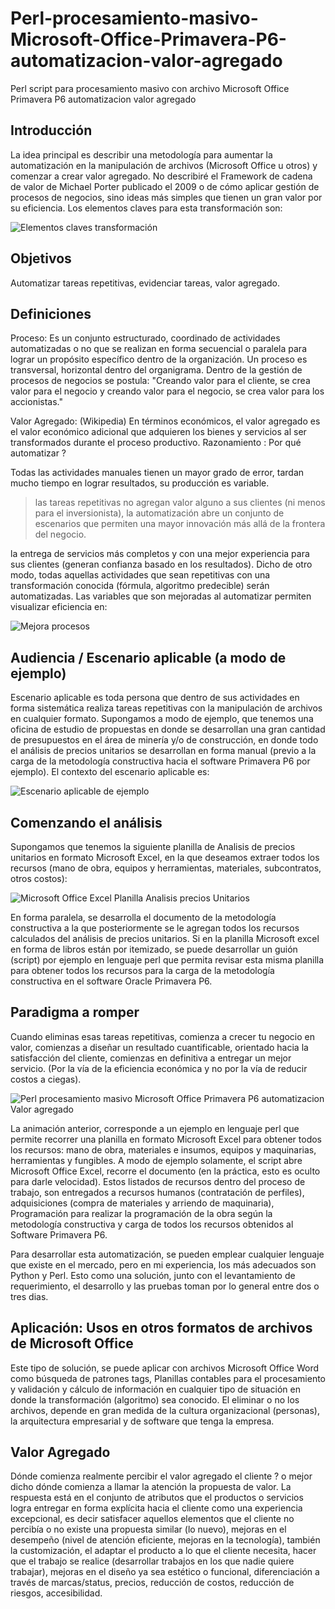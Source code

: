 # Perl-procesamiento-masivo-Microsoft-Office-Primavera-P6-automatizacion-valor-agregado
Perl script para procesamiento masivo con archivo Microsoft Office Primavera P6 automatizacion valor agregado

## Introducción

La idea principal es describir una metodología para aumentar la automatización en la manipulación de archivos (Microsoft Office u otros) y comenzar a crear valor agregado. No describiré el Framework de cadena de valor de Michael Porter publicado el 2009 o de cómo aplicar gestión de procesos de negocios, sino ideas más simples que tienen un gran valor por su eficiencia. Los elementos claves para esta transformación son:

![Elementos claves transformación](./aris-express/elementos-claves-transformacion.png  "Elementos claves en la transformación")


## Objetivos

Automatizar tareas repetitivas, evidenciar tareas, valor agregado.

## Definiciones

Proceso: Es un conjunto estructurado, coordinado de actividades automatizadas o no que se realizan en forma secuencial o paralela para lograr un propósito específico dentro de la organización. Un proceso es transversal, horizontal dentro del organigrama. Dentro de la gestión de procesos de negocios se postula: "Creando valor para el cliente, se crea valor para el negocio y creando valor para el negocio, se crea valor para los accionistas."

Valor Agregado: (Wikipedia) En términos económicos, el valor agregado es el valor económico adicional que adquieren los bienes y servicios al ser transformados durante el proceso productivo.
Razonamiento : Por qué automatizar ?

Todas las actividades manuales tienen un mayor grado de error, tardan mucho tiempo en lograr resultados, su producción es variable.

>las tareas repetitivas no agregan valor alguno a sus clientes (ni menos para el inversionista), la automatización abre un conjunto de escenarios que permiten una mayor innovación más allá de la frontera del negocio.

la entrega de servicios más completos y con una mejor experiencia para sus clientes (generan confianza basado en los resultados). Dicho de otro modo, todas aquellas actividades que sean repetitivas con una transformación conocida (fórmula, algoritmo predecible) serán automatizadas. Las variables que son mejoradas al automatizar permiten visualizar eficiencia en:


![Mejora procesos](./aris-express/mejora-proceso.png  "Mejora procesos")

## Audiencia / Escenario aplicable (a modo de ejemplo)

Escenario aplicable es toda persona que dentro de sus actividades en forma sistemática realiza tareas repetitivas con la manipulación de archivos en cualquier formato. Supongamos a modo de ejemplo, que tenemos una oficina de estudio de propuestas en donde se desarrollan una gran cantidad de presupuestos en el área de minería y/o de construcción, en donde todo el análisis de precios unitarios se desarrollan en forma manual (previo a la carga de la metodología constructiva hacia el software Primavera P6 por ejemplo). El contexto del escenario aplicable es:


![Escenario aplicable de ejemplo](./aris-express/alcance.png  "Escenario aplicable ejemplo")

## Comenzando el análisis

Supongamos que tenemos la siguiente planilla de Analisis de precios unitarios en formato Microsoft Excel, en la que deseamos extraer todos los recursos (mano de obra, equipos y herramientas, materiales, subcontratos, otros costos):

![Microsoft Office Excel Planilla Analisis precios Unitarios](./imagenes/formato-planilla-ANAPU.png  "Microsoft Office Excel Planilla Analisis precios Unitarios")

En forma paralela, se desarrolla el documento de la metodología constructiva a la que posteriormente se le agregan todos los recursos calculados del análisis de precios unitarios. Si en la planilla Microsoft excel en forma de libros están por itemizado, se puede desarrollar un guión (script) por ejemplo en lenguaje perl que permita revisar esta misma planilla para obtener todos los recursos para la carga de la metodología constructiva en el software Oracle Primavera P6.

## Paradigma a romper

Cuando eliminas esas tareas repetitivas, comienza a crecer tu negocio en valor, comienzas a diseñar un resultado cuantificable, orientado hacia la satisfacción del cliente, comienzas en definitiva a entregar un mejor servicio. (Por la vía de la eficiencia económica y no por la vía de reducir costos a ciegas).


![Perl procesamiento masivo Microsoft Office Primavera P6 automatizacion Valor agregado](./imagenes/perl-presupuestos.gif  "Perl procesamiento masivo Microsoft Office Primavera P6 automatizacion Valor agregado")

La animación anterior, corresponde a un ejemplo en lenguaje perl que permite recorrer una planilla en formato Microsoft Excel para obtener todos los recursos: mano de obra, materiales e insumos, equipos y maquinarias, herramientas y fungibles. A modo de ejemplo solamente, el script abre Microsoft Office Excel, recorre el documento (en la práctica, esto es oculto para darle velocidad). Estos listados de recursos dentro del proceso de trabajo, son entregados a recursos humanos (contratación de perfiles), adquisiciones (compra de materiales y arriendo de maquinaria), Programación para realizar la programación de la obra según la metodología constructiva y carga de todos los recursos obtenidos al Software Primavera P6.

Para desarrollar esta automatización, se pueden emplear cualquier lenguaje que existe en el mercado, pero en mi experiencia, los más adecuados son Python y Perl. Esto como una solución, junto con el levantamiento de requerimiento, el desarrollo y las pruebas toman por lo general entre dos o tres dias.

## Aplicación: Usos en otros formatos de archivos de Microsoft Office

Este tipo de solución, se puede aplicar con archivos Microsoft Office Word como búsqueda de patrones tags, Planillas contables para el procesamiento y validación y cálculo de información en cualquier tipo de situación en donde la transformación (algoritmo) sea conocido. El eliminar o no los archivos, depende en gran medida de la cultura organizacional (personas), la arquitectura empresarial y de software que tenga la empresa.

## Valor Agregado

Dónde comienza realmente percibir el valor agregado el cliente ? o mejor dicho dónde comienza a llamar la atención la propuesta de valor. La respuesta está en el conjunto de atributos que el productos o servicios logra entregar en forma explícita hacia el cliente como una experiencia excepcional, es decir satisfacer aquellos elementos que el cliente no percibía o no existe una propuesta similar (lo nuevo), mejoras en el desempeño (nivel de atención eficiente, mejoras en la tecnología), también la customización, el adaptar el producto a lo que el cliente necesita, hacer que el trabajo se realice (desarrollar trabajos en los que nadie quiere trabajar), mejoras en el diseño ya sea estético o funcional, diferenciación a través de marcas/status, precios, reducción de costos, reducción de riesgos, accesibilidad.
